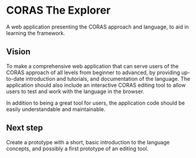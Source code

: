 # CORAS The Explorer

A web application presenting the CORAS approach and language, to aid in learning the framework.

## Vision

To make a comprehensive web application that can serve users of the CORAS approach of all levels from beginner to advanced, by providing up-to-date introduction and tutorials, and documentation of the language. The application should also include an interactive CORAS editing tool to allow users to test and work with the language in the browser.

In addition to being a great tool for users, the application code should be easily understandable and maintainable.

## Next step

Create a prototype with a short, basic introduction to the language concepts, and possibly a first prototype of an editing tool.


[logo]: ./assets/CORASTheExplorer.png

